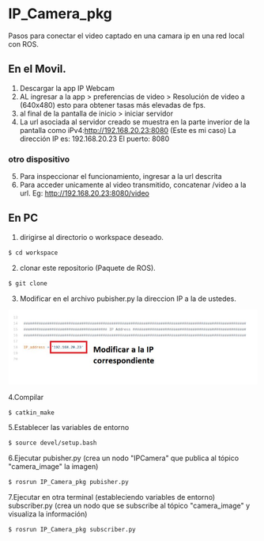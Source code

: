 # IP_Camera_pkg
Pasos para conectar el video captado en una camara ip en una red local con ROS.

## En el Movil.
1. Descargar la app IP Webcam
2. AL ingresar a la app > preferencias de video > Resolución de video a (640x480) esto para obtener tasas más elevadas de fps.
3. al final de la pantalla de inicio > iniciar servidor
4. La url asociada al servidor creado se muestra en la parte inverior de la pantalla como iPv4:http://192.168.20.23:8080 (Este es mi caso)
La dirección IP es:  192.168.20.23
El puerto: 8080

### otro dispositivo
5. Para inspeccionar el funcionamiento, ingresar a la url descrita
6. Para acceder unicamente al video transmitido, concatenar /video a la url. Eg: http://192.168.20.23:8080/video

## En PC
1. dirigirse al directorio o workspace deseado.
```sh
$ cd workspace
```
2. clonar este repositorio (Paquete de ROS).
```sh
$ git clone 
```
3. Modificar en el archivo pubisher.py la direccion IP a la de ustedes.

![imagen](https://github.com/AndresFlorez-Git/IP_Camera_pkg/blob/main/pic/ip_mod.png)

4.Compilar
```sh
$ catkin_make
```
5.Establecer las variables de entorno
```sh
$ source devel/setup.bash 
```
6.Ejecutar pubisher.py (crea un nodo "IPCamera" que publica al tópico "camera_image" la imagen)
```sh
$ rosrun IP_Camera_pkg pubisher.py
```
7.Ejecutar en otra terminal (estableciendo variables de entorno) subscriber.py (crea un nodo que se subscribe al tópico "camera_image" y visualiza la información)

```sh
$ rosrun IP_Camera_pkg subscriber.py
```
